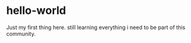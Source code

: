 # hello-world
Just my first thing here.
still learning everything i need to be part of this community.
